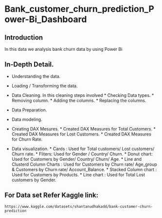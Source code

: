 # Bank_customer_churn_prediction_Power-Bi_Dashboard

## Introduction 
In this data we analysis bank churn data by using Power Bi

## In-Depth Detail.

* Understanding the data.
   
* Loading / Transforming the data.
  
* Data Cleaning.
  In this cleaning steps involved
      * Checking Data types.
      * Removing column.
      * Adding the columns.
      * Replacing the columns.

* Data Preparation.
  
* Data modeling.
  
* Creating DAX Mesures.
      * Created DAX Measures for Total Customers.
      * Created DAX Measures for Lost Customers.
      * Created DAX Measures for Churn Rate.
  
* Data visualization.
      * Cards : Used for Total customers/ Lost customers/ Churn rate.
      * Fliters: Used for Gender / Country/ Churn.
      * Donut chart: Used for Customers by Gender/ Country/ Churn/ Age.
      * Line and Clusterd Column Charts : Used for Customers by Churn rate/ Age_group & Customers by Churn rate/ Account_Balance.
      * Stacked Column chart : Used for Customers by Products.
      * Line chart : Used for Total Lost customers by Gender.
    
## For Data set Refer Kaggle link:
    https://www.kaggle.com/datasets/shantanudhakadd/bank-customer-churn-prediction
